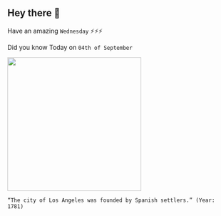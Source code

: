 ## Hey there 👋
Have an amazing `Wednesday` ⚡⚡⚡

Did you know Today on `04th of September`
 
 [<img src="https://www.gannett-cdn.com/presto/2019/09/03/PCIN/6ae6ad17-0821-4d10-b4e4-2467e81b5619-Mural_painting_which_depicts_the_founding_of_Los_Angeles_ca19311939.jpg?width=660&height=365&fit=crop&format=pjpg&auto=webp" width="300" />](https://la.curbed.com/2018/4/20/17016988/los-angeles-history-timeline-facts-earthquakes#:~:text=El%20Pueblo%20de%20la%20Reina,into%20Alaska%20and%20Northern%20California.) 
 ```
“The city of Los Angeles was founded by Spanish settlers.” (Year: 1781)
```

